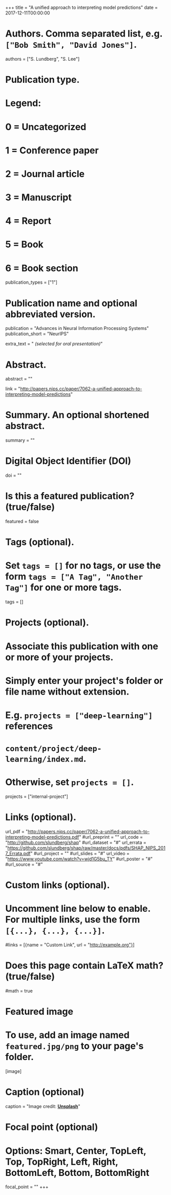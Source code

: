 +++
title = "A unified approach to interpreting model predictions"
date = 2017-12-11T00:00:00

# Authors. Comma separated list, e.g. `["Bob Smith", "David Jones"]`.
authors = ["S. Lundberg", "S. Lee"]

# Publication type.
# Legend:
# 0 = Uncategorized
# 1 = Conference paper
# 2 = Journal article
# 3 = Manuscript
# 4 = Report
# 5 = Book
# 6 = Book section
publication_types = ["1"]

# Publication name and optional abbreviated version.
publication = "Advances in Neural Information Processing Systems"
publication_short = "NeurIPS"

extra_text = " *(selected for oral presentation)*"

#
# Abstract.
abstract = ""

link = "http://papers.nips.cc/paper/7062-a-unified-approach-to-interpreting-model-predictions"

# Summary. An optional shortened abstract.
summary = ""

# Digital Object Identifier (DOI)
doi = ""

# Is this a featured publication? (true/false)
featured = false

# Tags (optional).
#   Set `tags = []` for no tags, or use the form `tags = ["A Tag", "Another Tag"]` for one or more tags.
tags = []

# Projects (optional).
#   Associate this publication with one or more of your projects.
#   Simply enter your project's folder or file name without extension.
#   E.g. `projects = ["deep-learning"]` references 
#   `content/project/deep-learning/index.md`.
#   Otherwise, set `projects = []`.
projects = ["internal-project"]

# Links (optional).
url_pdf = "http://papers.nips.cc/paper/7062-a-unified-approach-to-interpreting-model-predictions.pdf"
#url_preprint = ""
url_code = "http://github.com/slundberg/shap"
#url_dataset = "#"
url_errata = "https://github.com/slundberg/shap/raw/master/docs/pdfs/SHAP_NIPS_2017_Errata.pdf"
#url_project = ""
#url_slides = "#"
url_video = "https://www.youtube.com/watch?v=wjd1G5bu_TY"
#url_poster = "#"
#url_source = "#"

# Custom links (optional).
#   Uncomment line below to enable. For multiple links, use the form `[{...}, {...}, {...}]`.
#links = [{name = "Custom Link", url = "http://example.org"}]

# Does this page contain LaTeX math? (true/false)
#math = true

# Featured image
# To use, add an image named `featured.jpg/png` to your page's folder. 
[image]
  # Caption (optional)
  caption = "Image credit: [**Unsplash**](https://unsplash.com/photos/pLCdAaMFLTE)"

  # Focal point (optional)
  # Options: Smart, Center, TopLeft, Top, TopRight, Left, Right, BottomLeft, Bottom, BottomRight
  focal_point = ""
+++

